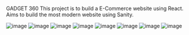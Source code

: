 GADGET 360
This project is to build a E-Commerce
website using React. Aims to build the most
modern website using Sanity.

![image](https://user-images.githubusercontent.com/117190128/226159641-159b9106-baf8-4005-8af7-f406e7ca625e.png)
![image](https://user-images.githubusercontent.com/117190128/226159676-8a1e29a1-68cd-40ff-a10f-c225d24ec123.png)
![image](https://user-images.githubusercontent.com/117190128/226159686-753b4841-2e07-4021-ae5a-ddefde9194be.png)
![image](https://user-images.githubusercontent.com/117190128/226159705-18adcf71-76bc-409e-b010-0b42bb3e9701.png)
![image](https://user-images.githubusercontent.com/117190128/226159713-20c478d3-528c-4347-8470-f08798d0b51d.png)
![image](https://user-images.githubusercontent.com/117190128/226159734-50a1f785-0662-4618-94c6-7540560036f4.png)
![image](https://user-images.githubusercontent.com/117190128/226159753-876e71bb-3954-4fbd-997e-f08fda2db2cd.png)
![image](https://user-images.githubusercontent.com/117190128/226159785-391ad14a-2e78-45e7-b0b1-f75173a13d04.png)
